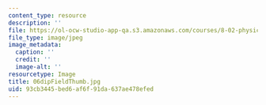 ```yaml
---
content_type: resource
description: ''
file: https://ol-ocw-studio-app-qa.s3.amazonaws.com/courses/8-02-physics-ii-electricity-and-magnetism-spring-2007/93cb3445bed6af6f91da637ae478efed_06dipFieldThumb.jpg
file_type: image/jpeg
image_metadata:
  caption: ''
  credit: ''
  image-alt: ''
resourcetype: Image
title: 06dipFieldThumb.jpg
uid: 93cb3445-bed6-af6f-91da-637ae478efed
---
```

